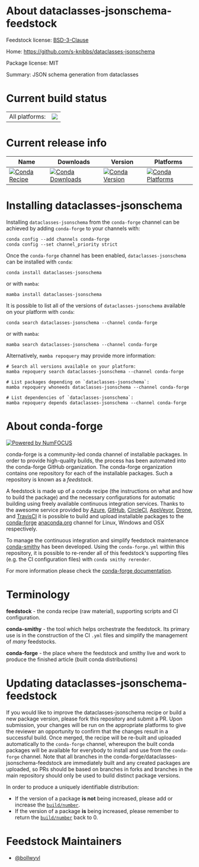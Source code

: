 About dataclasses-jsonschema-feedstock
======================================

Feedstock license: [BSD-3-Clause](https://github.com/conda-forge/dataclasses-jsonschema-feedstock/blob/main/LICENSE.txt)

Home: https://github.com/s-knibbs/dataclasses-jsonschema

Package license: MIT

Summary: JSON schema generation from dataclasses

Current build status
====================


<table><tr><td>All platforms:</td>
    <td>
      <a href="https://dev.azure.com/conda-forge/feedstock-builds/_build/latest?definitionId=16201&branchName=main">
        <img src="https://dev.azure.com/conda-forge/feedstock-builds/_apis/build/status/dataclasses-jsonschema-feedstock?branchName=main">
      </a>
    </td>
  </tr>
</table>

Current release info
====================

| Name | Downloads | Version | Platforms |
| --- | --- | --- | --- |
| [![Conda Recipe](https://img.shields.io/badge/recipe-dataclasses--jsonschema-green.svg)](https://anaconda.org/conda-forge/dataclasses-jsonschema) | [![Conda Downloads](https://img.shields.io/conda/dn/conda-forge/dataclasses-jsonschema.svg)](https://anaconda.org/conda-forge/dataclasses-jsonschema) | [![Conda Version](https://img.shields.io/conda/vn/conda-forge/dataclasses-jsonschema.svg)](https://anaconda.org/conda-forge/dataclasses-jsonschema) | [![Conda Platforms](https://img.shields.io/conda/pn/conda-forge/dataclasses-jsonschema.svg)](https://anaconda.org/conda-forge/dataclasses-jsonschema) |

Installing dataclasses-jsonschema
=================================

Installing `dataclasses-jsonschema` from the `conda-forge` channel can be achieved by adding `conda-forge` to your channels with:

```
conda config --add channels conda-forge
conda config --set channel_priority strict
```

Once the `conda-forge` channel has been enabled, `dataclasses-jsonschema` can be installed with `conda`:

```
conda install dataclasses-jsonschema
```

or with `mamba`:

```
mamba install dataclasses-jsonschema
```

It is possible to list all of the versions of `dataclasses-jsonschema` available on your platform with `conda`:

```
conda search dataclasses-jsonschema --channel conda-forge
```

or with `mamba`:

```
mamba search dataclasses-jsonschema --channel conda-forge
```

Alternatively, `mamba repoquery` may provide more information:

```
# Search all versions available on your platform:
mamba repoquery search dataclasses-jsonschema --channel conda-forge

# List packages depending on `dataclasses-jsonschema`:
mamba repoquery whoneeds dataclasses-jsonschema --channel conda-forge

# List dependencies of `dataclasses-jsonschema`:
mamba repoquery depends dataclasses-jsonschema --channel conda-forge
```


About conda-forge
=================

[![Powered by
NumFOCUS](https://img.shields.io/badge/powered%20by-NumFOCUS-orange.svg?style=flat&colorA=E1523D&colorB=007D8A)](https://numfocus.org)

conda-forge is a community-led conda channel of installable packages.
In order to provide high-quality builds, the process has been automated into the
conda-forge GitHub organization. The conda-forge organization contains one repository
for each of the installable packages. Such a repository is known as a *feedstock*.

A feedstock is made up of a conda recipe (the instructions on what and how to build
the package) and the necessary configurations for automatic building using freely
available continuous integration services. Thanks to the awesome service provided by
[Azure](https://azure.microsoft.com/en-us/services/devops/), [GitHub](https://github.com/),
[CircleCI](https://circleci.com/), [AppVeyor](https://www.appveyor.com/),
[Drone](https://cloud.drone.io/welcome), and [TravisCI](https://travis-ci.com/)
it is possible to build and upload installable packages to the
[conda-forge](https://anaconda.org/conda-forge) [anaconda.org](https://anaconda.org/)
channel for Linux, Windows and OSX respectively.

To manage the continuous integration and simplify feedstock maintenance
[conda-smithy](https://github.com/conda-forge/conda-smithy) has been developed.
Using the ``conda-forge.yml`` within this repository, it is possible to re-render all of
this feedstock's supporting files (e.g. the CI configuration files) with ``conda smithy rerender``.

For more information please check the [conda-forge documentation](https://conda-forge.org/docs/).

Terminology
===========

**feedstock** - the conda recipe (raw material), supporting scripts and CI configuration.

**conda-smithy** - the tool which helps orchestrate the feedstock.
                   Its primary use is in the construction of the CI ``.yml`` files
                   and simplify the management of *many* feedstocks.

**conda-forge** - the place where the feedstock and smithy live and work to
                  produce the finished article (built conda distributions)


Updating dataclasses-jsonschema-feedstock
=========================================

If you would like to improve the dataclasses-jsonschema recipe or build a new
package version, please fork this repository and submit a PR. Upon submission,
your changes will be run on the appropriate platforms to give the reviewer an
opportunity to confirm that the changes result in a successful build. Once
merged, the recipe will be re-built and uploaded automatically to the
`conda-forge` channel, whereupon the built conda packages will be available for
everybody to install and use from the `conda-forge` channel.
Note that all branches in the conda-forge/dataclasses-jsonschema-feedstock are
immediately built and any created packages are uploaded, so PRs should be based
on branches in forks and branches in the main repository should only be used to
build distinct package versions.

In order to produce a uniquely identifiable distribution:
 * If the version of a package **is not** being increased, please add or increase
   the [``build/number``](https://docs.conda.io/projects/conda-build/en/latest/resources/define-metadata.html#build-number-and-string).
 * If the version of a package **is** being increased, please remember to return
   the [``build/number``](https://docs.conda.io/projects/conda-build/en/latest/resources/define-metadata.html#build-number-and-string)
   back to 0.

Feedstock Maintainers
=====================

* [@bollwyvl](https://github.com/bollwyvl/)

